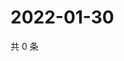 # 2022-01-30

共 0 条

<!-- BEGIN WEIBO -->
<!-- 最后更新时间 Sun Jan 30 2022 10:24:32 GMT+0800 (China Standard Time) -->

<!-- END WEIBO -->

